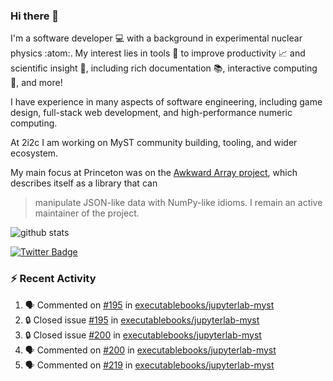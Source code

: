 ### Hi there 👋 

I'm a software developer 💻 with a background in experimental nuclear physics :atom:. My interest lies in tools :wrench: to improve productivity :chart_with_upwards_trend: and scientific insight :telescope:, including rich documentation 📚, interactive computing 🧮, and more! 

I have experience in many aspects of software engineering, including game design, full-stack web development, and high-performance numeric computing. 

At 2i2c I am working on MyST community building, tooling, and wider ecosystem. 

My main focus at Princeton was on the [Awkward Array project](awkward-array.org/), which describes itself as a library that can 
> manipulate JSON-like data with NumPy-like idioms. I remain an active maintainer of the project. 

![github stats](https://github-readme-stats.vercel.app/api?username=agoose77&show_icons=true&hide_rank=true&hide_title=true&bg_color=30,e76445,904e95&text_color=efe3ec&icon_color=efe3ec)
<!--
**agoose77/agoose77** is a ✨ _special_ ✨ repository because its `README.md` (this file) appears on your GitHub profile.

Here are some ideas to get you started:

- 🔭 I’m currently working on ...
- 🌱 I’m currently learning ...
- 👯 I’m looking to collaborate on ...
- 🤔 I’m looking for help with ...
- 💬 Ask me about ...
- 📫 How to reach me: ...
- 😄 Pronouns: ...
- ⚡ Fun fact: ...
-->

[![Twitter Badge](https://img.shields.io/twitter/follow/agoose77?style=flat-square&logo=Twitter&logoColor=white&color=cornflowerblue)](https://twitter.com/agoose77)

### :zap: Recent Activity

<!--START_SECTION:activity-->
1. 🗣 Commented on [#195](https://github.com/executablebooks/jupyterlab-myst/issues/195#issuecomment-2006897157) in [executablebooks/jupyterlab-myst](https://github.com/executablebooks/jupyterlab-myst)
2. 🔒 Closed issue [#195](https://github.com/executablebooks/jupyterlab-myst/issues/195) in [executablebooks/jupyterlab-myst](https://github.com/executablebooks/jupyterlab-myst)
3. 🔒 Closed issue [#200](https://github.com/executablebooks/jupyterlab-myst/issues/200) in [executablebooks/jupyterlab-myst](https://github.com/executablebooks/jupyterlab-myst)
4. 🗣 Commented on [#200](https://github.com/executablebooks/jupyterlab-myst/issues/200#issuecomment-2006895492) in [executablebooks/jupyterlab-myst](https://github.com/executablebooks/jupyterlab-myst)
5. 🗣 Commented on [#219](https://github.com/executablebooks/jupyterlab-myst/issues/219#issuecomment-2006881832) in [executablebooks/jupyterlab-myst](https://github.com/executablebooks/jupyterlab-myst)
<!--END_SECTION:activity-->
